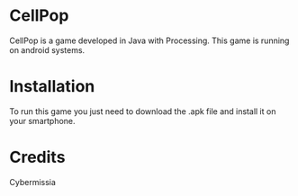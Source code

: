 # CellPop
CellPop is a game developed in Java with Processing.
This game is running on android systems.
# Installation
To run this game you just need to download the .apk file and install it on your smartphone.
# Credits
Cybermissia
